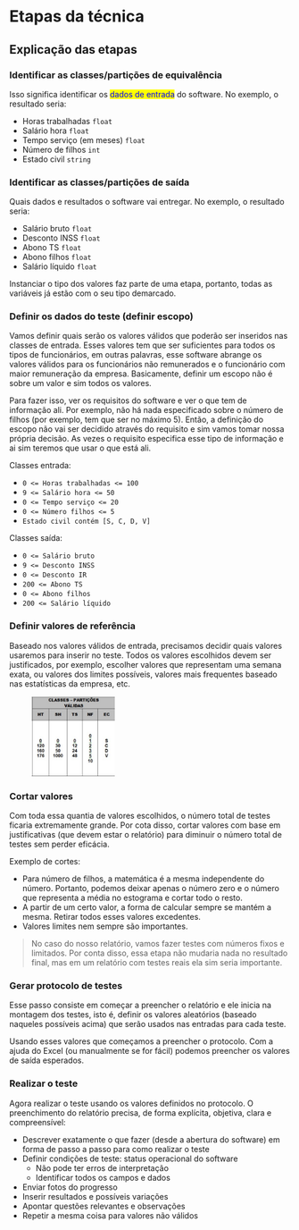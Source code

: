 # Etapas da técnica

## Explicação das etapas

### Identificar as classes/partições de equivalência

Isso significa identificar os <mark style="color:blue;">dados de entrada</mark> do software. No exemplo, o resultado seria:

* Horas trabalhadas `float`
* Salário hora `float`
* Tempo serviço (em meses) `float`
* Número de filhos `int`
* Estado civil `string`

### Identificar as classes/partições de saída

Quais dados e resultados o software vai entregar. No exemplo, o resultado seria:

* Salário bruto `float`
* Desconto INSS `float`
* Abono TS `float`
* Abono filhos `float`
* Salário líquido `float`

Instanciar o tipo dos valores faz parte de uma etapa, portanto, todas as variáveis já estão com o seu tipo demarcado.

### Definir os dados do teste (definir escopo)

Vamos definir quais serão os valores válidos que poderão ser inseridos nas classes de entrada. Esses valores tem que ser suficientes para todos os tipos de funcionários, em outras palavras, esse software abrange os valores válidos para os funcionários não remunerados e o funcionário com maior remuneração da empresa. Basicamente, definir um escopo não é sobre um valor e sim todos os valores.

Para fazer isso, ver os requisitos do software e ver o que tem de informação ali. Por exemplo, não há nada especificado sobre o número de filhos (por exemplo, tem que ser no máximo 5). Então, a definição do escopo não vai ser decidido através do requisito e sim vamos tomar nossa própria decisão. As vezes o requisito especifica esse tipo de informação e ai sim teremos que usar o que está ali.

Classes entrada:

* `0 <= Horas trabalhadas <= 100`
* `9 <= Salário hora <= 50`
* `0 <= Tempo serviço <= 20`
* `0 <= Número filhos <= 5`
* `Estado civil contém [S, C, D, V]`

Classes saída:

* `0 <= Salário bruto`
* `9 <= Desconto INSS`
* `0 <= Desconto IR`
* `200 <= Abono TS`
* `0 <= Abono filhos`
* `200 <= Salário líquido`

### Definir valores de referência

Baseado nos valores válidos de entrada, precisamos decidir quais valores usaremos para inserir no teste. Todos os valores escolhidos devem ser justificados, por exemplo, escolher valores que representam uma semana exata, ou valores dos limites possíveis, valores mais frequentes baseado nas estatísticas da empresa, etc.

<figure><img src="../../.gitbook/assets/image (1).png" alt="" width="149"><figcaption></figcaption></figure>

### Cortar valores

Com toda essa quantia de valores escolhidos, o número total de testes ficaria extremamente grande. Por cota disso, cortar valores com base em justificativas (que devem estar o relatório) para diminuir o número total de testes sem perder eficácia.

Exemplo de cortes:

* Para número de filhos, a matemática é a mesma independente do número. Portanto, podemos deixar apenas o número zero e o número que representa a média no estograma e cortar todo o resto.
* A partir de um certo valor, a forma de calcular sempre se mantém a mesma. Retirar todos esses valores excedentes.
* Valores limites nem sempre são importantes.

> No caso do nosso relatório, vamos fazer testes com números fixos e limitados. Por conta disso, essa etapa não mudaria nada no resultado final, mas em um relatório com testes reais ela sim seria importante.

### Gerar protocolo de testes

Esse passo consiste em começar a preencher o relatório e ele inicia na montagem dos testes, isto é, definir os valores aleatórios (baseado naqueles possíveis acima) que serão usados nas entradas para cada teste.

Usando esses valores que começamos a preencher o protocolo. Com a ajuda do Excel (ou manualmente se for fácil) podemos preencher os valores de saída esperados.

### Realizar o teste

Agora realizar o teste usando os valores definidos no protocolo. O preenchimento do relatório precisa, de forma explícita, objetiva, clara e compreensível:

* Descrever exatamente o que fazer (desde a abertura do software) em forma de passo a passo para como realizar o teste
* Definir condições de teste: status operacional do software
  * Não pode ter erros de interpretação
  * Identificar todos os campos e dados
* Enviar fotos do progresso
* Inserir resultados e possíveis variações
* Apontar questões relevantes e observações
* Repetir a mesma coisa para valores não válidos
